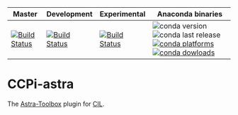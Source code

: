 
| Master | Development | Experimental | Anaconda binaries |
|--------|-------------|--------------|-------------------|
| [![Build Status](https://anvil.softeng-support.ac.uk/jenkins/buildStatus/icon?job=CILsingle/CCPi-Astra)](https://anvil.softeng-support.ac.uk/jenkins/job/CILsingle/job/CCPi-Astra/) | [![Build Status](https://anvil.softeng-support.ac.uk/jenkins/buildStatus/icon?job=CILsingle/CCPi-Astra-dev)](https://anvil.softeng-support.ac.uk/jenkins/job/CILsingle/job/CCPi-Astra-dev/) |[![Build Status](https://anvil.softeng-support.ac.uk/jenkins/buildStatus/icon?job=CILsingle/CCPi-Astra-Experimental)](https://anvil.softeng-support.ac.uk/jenkins/job/CILsingle/job/CCPi-Astra-Experimental/) | ![conda version](https://anaconda.org/ccpi/cil-astra/badges/version.svg) ![conda last release](https://anaconda.org/ccpi/cil-astra/badges/latest_release_date.svg) [![conda platforms](https://anaconda.org/ccpi/cil-astra/badges/platforms.svg) ![conda dowloads](https://anaconda.org/ccpi/cil-astra/badges/downloads.svg)](https://anaconda.org/ccpi/cil-astra) |

# CCPi-astra

The [Astra-Toolbox](https://github.com/astra-toolbox/astra-toolbox) plugin for [CIL](https://github.com/TomographicImaging/CIL.git).
